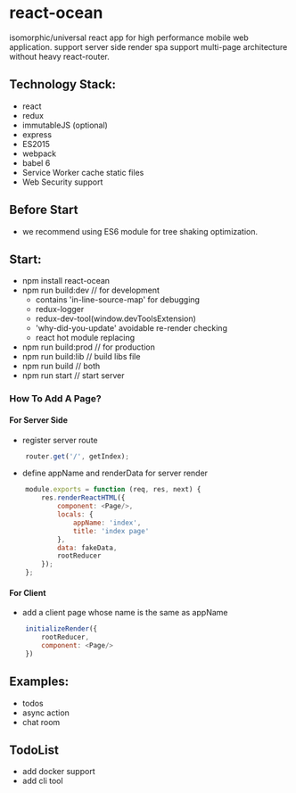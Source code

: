 # react-ocean
isomorphic/universal react app for high performance mobile web application.
support server side render spa
support multi-page architecture without heavy react-router.


## Technology Stack:
- react
- redux
- immutableJS (optional)
- express
- ES2015
- webpack
- babel 6
- Service Worker cache static files
- Web Security support

## Before Start
- we recommend using ES6 module for tree shaking optimization.

## Start:
- npm install react-ocean
- npm run build:dev   // for development
    - contains 'in-line-source-map' for debugging
    - redux-logger
    - redux-dev-tool(window.devToolsExtension)
    - 'why-did-you-update' avoidable re-render checking
    - react hot module replacing
- npm run build:prod  // for production
- npm run build:lib   // build libs file
- npm run build       // both
- npm run start       // start server


### How To Add A Page?
#### For Server Side
* register server route
``` javascript
    router.get('/', getIndex);
```
* define appName and renderData for server render
``` javascript
    module.exports = function (req, res, next) {
        res.renderReactHTML({
            component: <Page/>,
            locals: {
                appName: 'index',
                title: 'index page'
            },
            data: fakeData,
            rootReducer
        });
    };
```

#### For Client
* add a client page whose name is the same as appName
``` javascript
    initializeRender({
        rootReducer,
        component: <Page/>
    })
```

## Examples:
* todos
* async action
* chat room

## TodoList
* add docker support
* add cli tool

